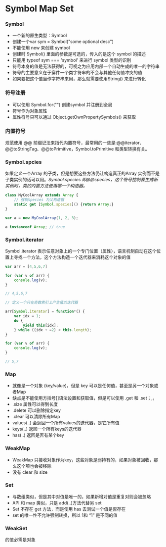 # Symbol Map Set

### Symbol

- 一个新的原生类型：Symbol
- 创建一个var  sym = Symbol("some optional desc")
- 不能使用 new 来创建 symbol
- 创建时 Symbol() 里面的参数是可选的，传入的是这个 symbol 的描述
- 只能用 typeof sym === 'symbol' 来进行 symbol 类型的识别
- 符号本身的值是无法获得的，可视之为应用内部一个自动生成的唯一的字符串
- 符号的主要意义在于穿件一个类字符串的不会与其他任何值冲突的值
- 如果要把这个值当作字符串来用，那么就需要使用String() 来进行转化

### 符号注册

- 可以使用 Symbol.for("") 创建symbol 并注册到全局
- 符号作为对象属性
- 属性符号只可以通过 Object.getOwnPropertySymbols() 来获取

### 内置符号

规范使用 @@ 前缀记法来指代内置符号，最常用的一些是:@@iterator、@@toStringTag、@@toPrimitive，Symbol.toPrimitive 和类型转换有关。

### Symbol.spcies

如果定义一个Array 的子类，但是想要这些方法仍让构造真正的Array 实例而不是子类实例的话可以用。*Symbol.species 即@@species，这个符号控制要生成新实例时，类的内置方法使用哪一个构造器。*

```jsx
class MyCoolArray extends Array {
	// 强制species 为父构造器
	static get [Symbol.species]() {return Array;}
}

var a = new MyCoolArray(1, 2, 3);

a instanceof Array; // true
```

### Symbol.iterator

Symbol.iterator 表示任意对象上的一个专门位置（属性），语言机制自动在这个位置上寻找一个方法，这个方法构造一个迭代器来消耗这个对象的值

```jsx
var arr = [4,5,6,7]

for (var v of arr) {
	console.log(v);
}

// 4,5,6,7

// 定义一个只在奇数索引上产生值的迭代器

arr[Symbol.iterator] = function*() {
	var idx = 1;
	do {
		yield this[idx];
	} while ((idx + =2) < this.length);
} 

for (var v of arr) {
	console.log(v);
}

// 5,7
```
### Map

- 就像是一个对象 (key/value)，但是 key 可以是任何值，甚至是另一个对象或者Map
- 缺点是不能使用方括号[]语法设置和获取值，但是可以使用 .get 和 .set；,，
- .size 属性可以得到长度
- .delete 可以删除指定key
- .clear 可以清除所有Map
- values(..) 会返回一个所有values的迭代器，是它所有值
- keys(..) 返回一个所有keys的迭代器
- has(..) 返回是否有某个key

### WeakMap

- WeakMap 只接收对象作为key，这些对象是弱持有的，如果对象被回收，那么这个项也会被移除
- 没有 clear 和 size

### Set

- 与数组类似，但是其中对值是唯一的，如果新增对值是重复对则会被忽略
- API 和 map 类似，只是 add(..)方法代替另 set
- Set 不存在 get 方法，而是使用 has 去测试一个值是否存在
- set 的唯一性不允许强制转换，所以 1和 “1” 是不同的值

### WeakSet

的值必需是对象